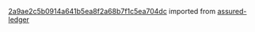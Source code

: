 [2a9ae2c5b0914a641b5ea8f2a68b7f1c5ea704dc](https://github.com/insolar/assured-ledger/commit/2a9ae2c5b0914a641b5ea8f2a68b7f1c5ea704dc) imported from [assured-ledger](https://github.com/insolar/assured-ledger)
